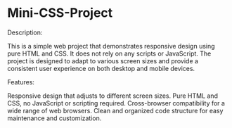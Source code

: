 # Mini-CSS-Project

Description:

This is a simple web project that demonstrates responsive design using pure HTML and CSS. It does not rely on any scripts or JavaScript. The project is designed to adapt to various screen sizes and provide a consistent user experience on both desktop and mobile devices.

Features:

Responsive design that adjusts to different screen sizes.
Pure HTML and CSS, no JavaScript or scripting required.
Cross-browser compatibility for a wide range of web browsers.
Clean and organized code structure for easy maintenance and customization.